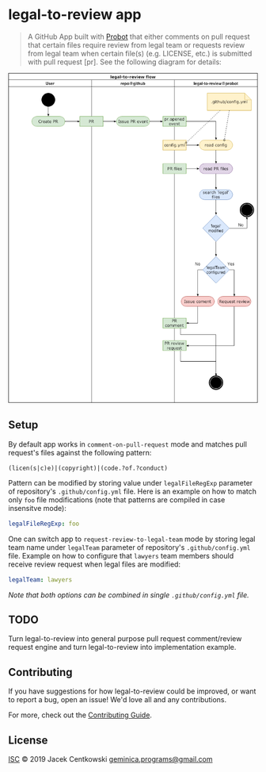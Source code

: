 # legal-to-review app

> A GitHub App built with [Probot](https://github.com/probot/probot) that either comments on pull request
that certain files require review from legal team or requests review from legal team when certain file(s)
(e.g. LICENSE, etc.) is submitted with pull request [pr]. See the following diagram for details:

![legal-to-review flow](./assets/legal-to-review-flow.png?raw=true)

## Setup

By default app works in `comment-on-pull-request` mode and matches pull request's files against the following
pattern:
```regexp
(licen(s|c)e)|(copyright)|(code.?of.?conduct)
```
Pattern can be modified by storing value under `legalFileRegExp` parameter of repository's `.github/config.yml`
file. Here is an example on how to match only `foo` file modifications (note that patterns are compiled in
case insensitve mode):
```yaml
legalFileRegExp: foo
```

One can switch app to `request-review-to-legal-team` mode by storing legal team name under `legalTeam` parameter
of repository's `.github/config.yml` file. Example on how to configure that `lawyers` team members should
receive review request when legal files are modified:
```yaml
legalTeam: lawyers
```

_Note that both options can be combined in single `.github/config.yml` file._

## TODO

Turn legal-to-review into general purpose pull request comment/review request engine and turn legal-to-review into
implementation example.

## Contributing

If you have suggestions for how legal-to-review could be improved, or want to report a bug, open an issue! We'd love all and any contributions.

For more, check out the [Contributing Guide](CONTRIBUTING.md).

## License

[ISC](LICENSE) © 2019 Jacek Centkowski <geminica.programs@gmail.com>
